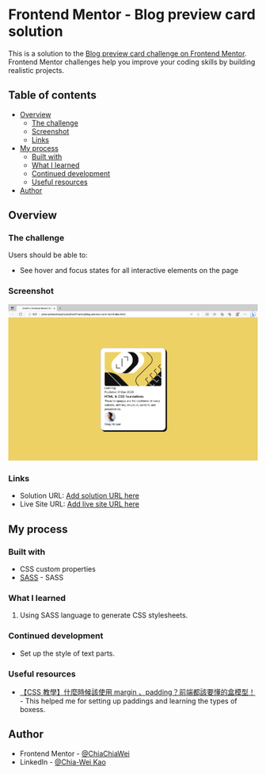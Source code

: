 # Frontend Mentor - Blog preview card solution

This is a solution to the [Blog preview card challenge on Frontend Mentor](https://www.frontendmentor.io/challenges/blog-preview-card-ckPaj01IcS). Frontend Mentor challenges help you improve your coding skills by building realistic projects. 

## Table of contents

- [Overview](#overview)
  - [The challenge](#the-challenge)
  - [Screenshot](#screenshot)
  - [Links](#links)
- [My process](#my-process)
  - [Built with](#built-with)
  - [What I learned](#what-i-learned)
  - [Continued development](#continued-development)
  - [Useful resources](#useful-resources)
- [Author](#author)

## Overview

### The challenge

Users should be able to:

- See hover and focus states for all interactive elements on the page

### Screenshot

![](./screenshot.png)

### Links

- Solution URL: [Add solution URL here](https://your-solution-url.com)
- Live Site URL: [Add live site URL here](https://your-live-site-url.com)

## My process

### Built with

- CSS custom properties
- [SASS](https://sass-lang.com/) - SASS

### What I learned

1. Using SASS language to generate CSS stylesheets.

### Continued development

- Set up the style of text parts.

### Useful resources

- [【CSS 教學】什麼時候該使用 margin 、padding？前端都該要懂的盒模型！](https://vocus.cc/article/61527178fd89780001a967da) - This helped me for setting up paddings and learning the types of boxess.

## Author

- Frontend Mentor - [@ChiaChiaWei](https://www.frontendmentor.io/profile/ChiaChiaWei)
- LinkedIn - [@Chia-Wei Kao](www.linkedin.com/in/chia-wei-kao)

